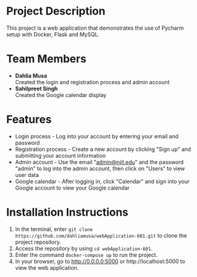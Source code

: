 # Project Description
This project is a web application that demonstrates the use of Pycharm setup with Docker, Flask and MySQL.

# Team Members
* <strong>Dahlia Musa</strong>
<br />Created the login and registration process and admin account
* <strong>Sahilpreet Singh</strong>
<br />Created the Google calendar display

# Features
* Login process - Log into your account by entering your email and password
* Registration process - Create a new account by clicking "Sign up" and submitting your account information
* Admin account - Use the email "admin@njit.edu" and the password "admin" to log into the admin account, then click on "Users" to view user data
* Google calendar - After logging in, click "Calendar" and sign into your Google account to view your Google calendar

# Installation Instructions

1. In the terminal, enter `git clone https://github.com/dahliamusa/webApplication-601.git` to clone the project repository.
2. Access the repository by using `cd webApplication-601`.
3. Enter the command `docker-compose up` to run the project.
3. In your browser, go to http://0.0.0.0:5000 or http://localhost:5000 to view the web application.